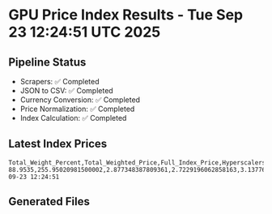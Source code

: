 # GPU Price Index Results - Tue Sep 23 12:24:51 UTC 2025

## Pipeline Status
- Scrapers: ✅ Completed
- JSON to CSV: ✅ Completed
- Currency Conversion: ✅ Completed
- Price Normalization: ✅ Completed
- Index Calculation: ✅ Completed

## Latest Index Prices
```
Total_Weight_Percent,Total_Weighted_Price,Full_Index_Price,Hyperscalers_Only_Price,Non_Hyperscalers_Only_Price,Hyperscaler_Weight,Non_Hyperscaler_Weight,Calculation_Date
88.9535,255.95020981500002,2.877348387809361,2.7229196062858163,3.1377649297114476,55.84,33.113499999999995,2025-09-23 12:24:51
```

## Generated Files
```
```
